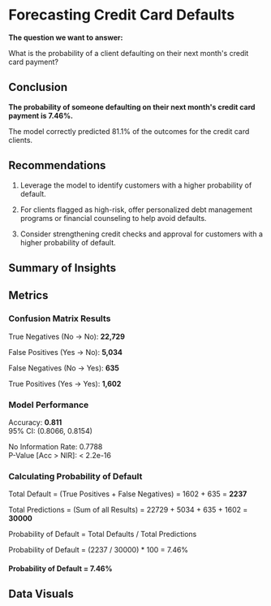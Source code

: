 # Forecasting Credit Card Defaults
**The question we want to answer:** 

What is the probability of a client defaulting on their next month's credit card payment?

## Conclusion 
**The probability of someone defaulting on their next month's credit card payment is 7.46%.**

The model correctly predicted 81.1% of the outcomes for the credit card clients.

## Recommendations
1. Leverage the model to identify customers with a higher probability of default.

2. For clients flagged as high-risk, offer personalized debt management programs or financial counseling to help avoid defaults.

3. Consider strengthening credit checks and approval for customers with a higher probability of default.

## Summary of Insights


## Metrics
### Confusion Matrix Results
True Negatives (No → No): **22,729**

False Positives (Yes → No): **5,034**

False Negatives (No → Yes): **635**

True Positives (Yes → Yes): **1,602**

### Model Performance 
Accuracy: **0.811**          
95% CI: (0.8066, 0.8154) 

No Information Rate: 0.7788          
P-Value [Acc > NIR]: < 2.2e-16 

### Calculating Probability of Default
Total Default = (True Positives + False Negatives) = 1602 + 635 = **2237**

Total Predictions = (Sum of all Results) = 22729 + 5034 + 635 + 1602 = **30000**

Probability of Default = Total Defaults / Total Predictions

Probability of Default = (2237 / 30000) * 100 = 7.46%
#### Probability of Default = 7.46%

## Data Visuals 


